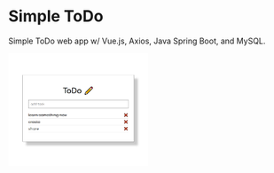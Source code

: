 # Simple ToDo
Simple ToDo web app w/ Vue.js, Axios, Java Spring Boot, and MySQL.

<img src="images/todo.png" width="50%" alt="todo">
